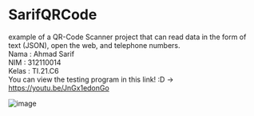 # SarifQRCode
example of a QR-Code Scanner project that can read data in the form of text (JSON), open the web, and telephone numbers.
<br> Nama : Ahmad Sarif
<br> NIM : 312110014
<br> Kelas : TI.21.C6
<br> You can view the testing program in this link! :D -> https://youtu.be/JnGx1edonGo

![image](https://user-images.githubusercontent.com/116194736/210040653-51240019-bc15-46da-9f29-91a5a53c3999.png)
